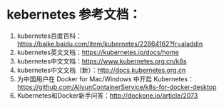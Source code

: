 # kebernetes 参考文档：
1. kubernetes百度百科：https://baike.baidu.com/item/kubernetes/22864162?fr=aladdin
2. kubernetes英文文档：https://kubernetes.io/docs/home
3. kubernetes中文文档：https://www.kubernetes.org.cn/k8s
4. kubernetes中文文档（新）：http://docs.kubernetes.org.cn
5. 为中国用户在 Docker for Mac/Windows 中开启 Kubernetes：https://github.com/AliyunContainerService/k8s-for-docker-desktop
6. Kubernetes和Docker新手问答：http://dockone.io/article/2073